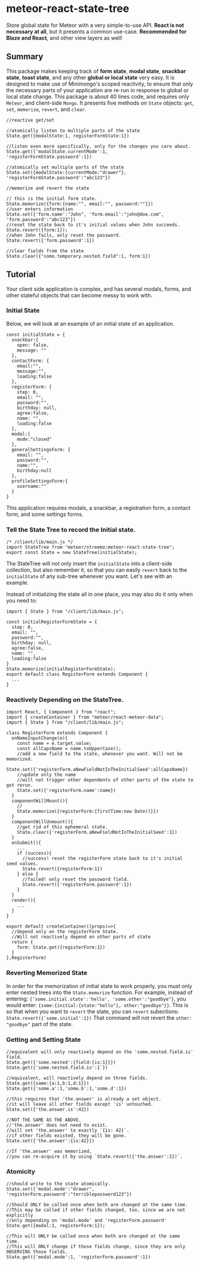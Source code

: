 # meteor-react-state-tree
Store global state for Meteor with a very simple-to-use API. **React is not necessary at all**, but it presents a common use-case. **Recommended for Blaze and React**, and other view layers as well!

## Summary
This package makes keeping track of **form state**, **modal state**, **snackbar state**, **toast state**, and any other **global or local state** very easy. It is designed to make use of Minimongo's scoped reactivity, to ensure that only the necessary parts of your application are re-run in response to global or local state change. This package is about 40 lines code, and requires only `Meteor`, and client-side `Mongo`. It presents five methods on `State` objects: `get`, `set`, `memorize`, `revert`, and `clear`. 

```
//reactive get/set

//atomically listen to multiple parts of the state
State.get({modalState:1, registerFormState:1})

//listen even more specifically, only for the changes you care about.
State.get({'modalState.currentMode':1, 'registerFormState.password':1})

//atomically set multiple parts of the state
State.set({modalState:{currentMode:"drawer"}, 'registerFormState.password':"abc123"})

//memorize and revert the state

// this is the initial form state.
State.memorize({form:{name:"", email:"", password:""}})
//user enters information
State.set({'form.name':"John", 'form.email':"john@doe.com", 'form.password':"abc123"})
//reset the state back to it's initial values when John succeeds.
State.revert({form:1});
//when John fails, only reset the password.
State.revert({'form.password':1})

//clear fields from the state
State.clear({"some.temporary.nested.field":1, form:1})

```

## Tutorial
Your client side application is complex, and has several modals, forms, and other stateful objects that can become messy to work with. 

### Initial State
Below, we will look at an example of an initial state of an application.
```
const initialState = {
  snackbar:{
    open: false, 
    message: ""
  },
  contactForm: {
    email:"", 
    message:"", 
    loading:false
  },
  registerForm: {
    step: 0,
    email: "",
    password:"",
    birthday: null,
    agree:false,
    name: "",
    loading:false
  },
  modal:{
    mode:"closed"
  },
  generalSettingsForm: {
    email: "",
    password:"",
    name:"",
    birthday:null
  },
  profileSettingsForm:{
    username:""
  }
}
```
This application requires modals, a snackbar, a registration form, a contact form, and some settings forms.

### Tell the State Tree to record the Initial state.
```
/* /client/lib/main.js */
import StateTree from "meteor/streemo:meteor-react-state-tree";
export const State = new StateTree(initialState);
```
The StateTree will not only insert the `initialState` into a client-side collection, but also remember it, so that you can easily `revert` back to the `initialState` of any sub-tree whenever you want. Let's see with an example.

Instead of initializing the state all in one place, you may also do it only when you need to:
```
import { State } from "/client/lib/main.js";

const initialRegisterFormState = {
  step: 0,
  email: "",
  password:"",
  birthday: null,
  agree:false,
  name: "",
  loading:false
}
State.memorize(initialRegisterFormState);
export default class RegisterForm extends Component {
  ...
}
```

### Reactively Depending on the StateTree.
```
import React, { Component } from "react";
import { createContainer } from "meteor/react-meteor-data";
import { State } from "/client/lib/main.js";

class RegisterForm extends Component {
  onNameInputChange(e){
    const name = e.target.value;
    const allCapsName = name.toUpperCase();
    //add a new field to the state, whenever you want. Will not be memorized.
    State.set({'registerForm.aNewFieldNotInTheInitialSeed':allCapsName})
    //update only the name
    //will not trigger other dependents of other parts of the state to get rerun.
    State.set({'registerForm.name':name})
  }
  componentWillMount(){
    //
    State.memorize({registerForm:{firstTime:new Date()}})
  }
  componentWillUnmount(){
    //get rid of this ephemeral state.
    State.clear({'registerForm.aNewFieldNotInTheInitialSeed':1})
  }
  onSubmit(){
    ...
    if (success){
      //success! reset the registerForm state back to it's initial seed values.
      State.revert({registerForm:1})
    } else {
      //failed! only reset the password field.
      State.revert({'registerForm.password':1})
    }
  }
  render(){
    ...
  }
}

export default createContainer((props)=>{
  //depend only on the registerForm State. 
  //Will not reactively depend on other parts of state
  return {
    form: State.get({registerForm:1})
  }
},RegisterForm)

```

### Reverting Memorized State
In order for the memorization of initial state to work properly, you must only enter nested trees into the `State.memorize` function. For example, instead of entering: `{'some.initial.state':'hello', 'some.other':"goodbye"}`, you would enter: `{some:{initial:{state:"hello"}, other:"goodbye"}}`. This is so that when you want to `revert` the state, you can `revert` subections: `State.revert({'some.initial':1})` That command will not revert the `other: "goodbye"` part of the state.

### Getting and Setting State

```
//equivalent will only reactively depend on the 'some.nested.field.is' field.
State.get({'some.nested':{field:{is:1}}})
State.get({'some.nested.field.is':1`})

//equivalent, will reactively depend on three fields.
State.get({some:{a:1,b:1,d:1}})
State.get({'some.a':1,'some.b':1,'some.d':1})

//this requires that 'the.answer' is already a set object.
//it will leave all other fields except 'is' untouched.
State.set({'the.answer.is':42})

//NOT THE SAME AS THE ABOVE.
//'the.answer' does not need to exist.
//will set 'the.answer' to exactly `{is: 42}`.
//if other fields existed, they will be gone. 
State.set({'the.answer':{is:42}})

//If 'the.answer' was memorized,
//you can re-acquire it by using `State.revert({'the.answer':1})`.
```

### Atomicity
```
//should write to the state atomically.
State.set({'modal.mode':"drawer", 'registerForm.password':"terriblepassword123"})

//Should ONLY be called once when both are changed at the same time.
//This may be called if other fields changed, too, since we are not explicitly 
//only depending on 'modal.mode' and 'registerForm.password'
State.get({modal:1, registerForm:1});

//This will ONLY be called once when both are changed at the same time.
//This will ONLY change if those fields change, since they are only OBSERVING those fields.
State.get({'modal.mode':1, 'registerForm.password':1})
```